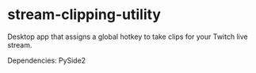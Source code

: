 # stream-clipping-utility
Desktop app that assigns a global hotkey to take clips for your Twitch live stream.

Dependencies:
PySide2

